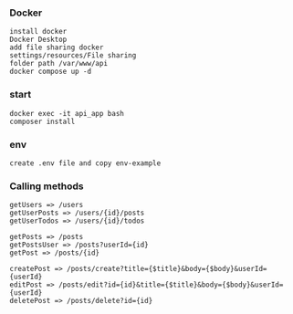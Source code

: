### Docker

	install docker
	Docker Desktop
	add file sharing docker
	settings/resources/File sharing
	folder path /var/www/api
	docker compose up -d
### start
	docker exec -it api_app bash
	composer install

### env 

	create .env file and copy env-example

### Calling methods
    getUsers => /users
    getUserPosts => /users/{id}/posts
    getUserTodos => /users/{id}/todos

    getPosts => /posts
    getPostsUser => /posts?userId={id}
    getPost => /posts/{id}
	
    createPost => /posts/create?title={$title}&body={$body}&userId={userId}
    editPost => /posts/edit?id={id}&title={$title}&body={$body}&userId={userId}
    deletePost => /posts/delete?id={id}